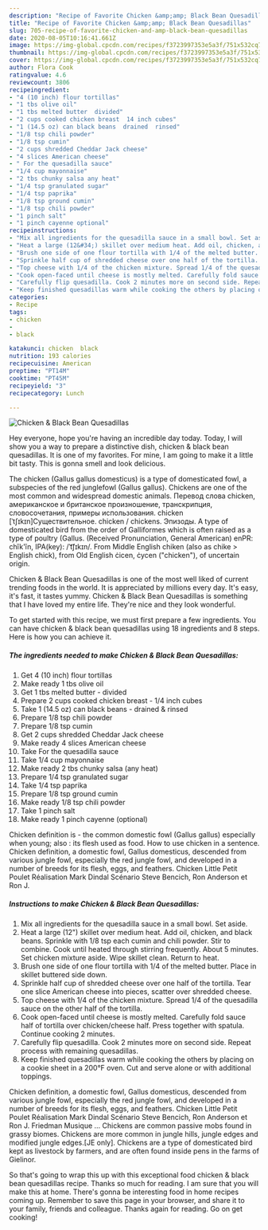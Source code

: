 ```yaml
---
description: "Recipe of Favorite Chicken &amp;amp; Black Bean Quesadillas"
title: "Recipe of Favorite Chicken &amp;amp; Black Bean Quesadillas"
slug: 705-recipe-of-favorite-chicken-and-amp-black-bean-quesadillas
date: 2020-08-05T10:16:41.661Z
image: https://img-global.cpcdn.com/recipes/f3723997353e5a3f/751x532cq70/chicken-black-bean-quesadillas-recipe-main-photo.jpg
thumbnail: https://img-global.cpcdn.com/recipes/f3723997353e5a3f/751x532cq70/chicken-black-bean-quesadillas-recipe-main-photo.jpg
cover: https://img-global.cpcdn.com/recipes/f3723997353e5a3f/751x532cq70/chicken-black-bean-quesadillas-recipe-main-photo.jpg
author: Flora Cook
ratingvalue: 4.6
reviewcount: 3806
recipeingredient:
- "4 (10 inch) flour tortillas"
- "1 tbs olive oil"
- "1 tbs melted butter  divided"
- "2 cups cooked chicken breast  14 inch cubes"
- "1 (14.5 oz) can black beans  drained  rinsed"
- "1/8 tsp chili powder"
- "1/8 tsp cumin"
- "2 cups shredded Cheddar Jack cheese"
- "4 slices American cheese"
- " For the quesadilla sauce"
- "1/4 cup mayonnaise"
- "2 tbs chunky salsa any heat"
- "1/4 tsp granulated sugar"
- "1/4 tsp paprika"
- "1/8 tsp ground cumin"
- "1/8 tsp chili powder"
- "1 pinch salt"
- "1 pinch cayenne optional"
recipeinstructions:
- "Mix all ingredients for the quesadilla sauce in a small bowl. Set aside."
- "Heat a large (12&#34;) skillet over medium heat. Add oil, chicken, and black beans. Sprinkle with 1/8 tsp each cumin and chili powder. Stir to combine. Cook until heated through stirring frequently. About 5 minutes. Set chicken mixture aside. Wipe skillet clean. Return to heat."
- "Brush one side of one flour tortilla with 1/4 of the melted butter. Place in skillet buttered side down."
- "Sprinkle half cup of shredded cheese over one half of the tortilla. Tear one slice American cheese into pieces, scatter over shredded cheese."
- "Top cheese with 1/4 of the chicken mixture. Spread 1/4 of the quesadilla sauce on the other half of the tortilla."
- "Cook open-faced until cheese is mostly melted. Carefully fold sauce half of tortilla over chicken/cheese half. Press together with spatula. Continue cooking 2 minutes."
- "Carefully flip quesadilla. Cook 2 minutes more on second side. Repeat process with remaining quesadillas."
- "Keep finished quesadillas warm while cooking the others by placing on a cookie sheet in a 200°F oven. Cut and serve alone or with additional toppings."
categories:
- Recipe
tags:
- chicken
- 
- black

katakunci: chicken  black 
nutrition: 193 calories
recipecuisine: American
preptime: "PT14M"
cooktime: "PT45M"
recipeyield: "3"
recipecategory: Lunch

---
```



![Chicken &amp; Black Bean Quesadillas](https://img-global.cpcdn.com/recipes/f3723997353e5a3f/751x532cq70/chicken-black-bean-quesadillas-recipe-main-photo.jpg)

Hey everyone, hope you're having an incredible day today. Today, I will show you a way to prepare a distinctive dish, chicken &amp; black bean quesadillas. It is one of my favorites. For mine, I am going to make it a little bit tasty. This is gonna smell and look delicious.

The chicken (Gallus gallus domesticus) is a type of domesticated fowl, a subspecies of the red junglefowl (Gallus gallus). Chickens are one of the most common and widespread domestic animals. Перевод слова chicken, американское и британское произношение, транскрипция, словосочетания, примеры использования. chicken [ˈtʃɪkɪn]Существительное. chicken / chickens. Эпизоды. A type of domesticated bird from the order of Galliformes which is often raised as a type of poultry (Gallus. (Received Pronunciation, General American) enPR: chĭk&#39;ĭn, IPA(key): /ˈt͡ʃɪkɪn/. From Middle English chiken (also as chike &gt; English chick), from Old English ċicen, ċycen (&#34;chicken&#34;), of uncertain origin.

Chicken &amp; Black Bean Quesadillas is one of the most well liked of current trending foods in the world. It is appreciated by millions every day. It's easy, it's fast, it tastes yummy. Chicken &amp; Black Bean Quesadillas is something that I have loved my entire life. They're nice and they look wonderful.


To get started with this recipe, we must first prepare a few ingredients. You can have chicken &amp; black bean quesadillas using 18 ingredients and 8 steps. Here is how you can achieve it.

<!--inarticleads1-->

##### The ingredients needed to make Chicken &amp; Black Bean Quesadillas:

1. Get 4 (10 inch) flour tortillas
1. Make ready 1 tbs olive oil
1. Get 1 tbs melted butter - divided
1. Prepare 2 cups cooked chicken breast - 1/4 inch cubes
1. Take 1 (14.5 oz) can black beans - drained &amp; rinsed
1. Prepare 1/8 tsp chili powder
1. Prepare 1/8 tsp cumin
1. Get 2 cups shredded Cheddar Jack cheese
1. Make ready 4 slices American cheese
1. Take  For the quesadilla sauce
1. Take 1/4 cup mayonnaise
1. Make ready 2 tbs chunky salsa (any heat)
1. Prepare 1/4 tsp granulated sugar
1. Take 1/4 tsp paprika
1. Prepare 1/8 tsp ground cumin
1. Make ready 1/8 tsp chili powder
1. Take 1 pinch salt
1. Make ready 1 pinch cayenne (optional)


Chicken definition is - the common domestic fowl (Gallus gallus) especially when young; also : its flesh used as food. How to use chicken in a sentence. Chicken definition, a domestic fowl, Gallus domesticus, descended from various jungle fowl, especially the red jungle fowl, and developed in a number of breeds for its flesh, eggs, and feathers. Chicken Little Petit Poulet Réalisation Mark Dindal Scénario Steve Bencich, Ron Anderson et Ron J. 

<!--inarticleads2-->

##### Instructions to make Chicken &amp; Black Bean Quesadillas:

1. Mix all ingredients for the quesadilla sauce in a small bowl. Set aside.
1. Heat a large (12&#34;) skillet over medium heat. Add oil, chicken, and black beans. Sprinkle with 1/8 tsp each cumin and chili powder. Stir to combine. Cook until heated through stirring frequently. About 5 minutes. Set chicken mixture aside. Wipe skillet clean. Return to heat.
1. Brush one side of one flour tortilla with 1/4 of the melted butter. Place in skillet buttered side down.
1. Sprinkle half cup of shredded cheese over one half of the tortilla. Tear one slice American cheese into pieces, scatter over shredded cheese.
1. Top cheese with 1/4 of the chicken mixture. Spread 1/4 of the quesadilla sauce on the other half of the tortilla.
1. Cook open-faced until cheese is mostly melted. Carefully fold sauce half of tortilla over chicken/cheese half. Press together with spatula. Continue cooking 2 minutes.
1. Carefully flip quesadilla. Cook 2 minutes more on second side. Repeat process with remaining quesadillas.
1. Keep finished quesadillas warm while cooking the others by placing on a cookie sheet in a 200°F oven. Cut and serve alone or with additional toppings.


Chicken definition, a domestic fowl, Gallus domesticus, descended from various jungle fowl, especially the red jungle fowl, and developed in a number of breeds for its flesh, eggs, and feathers. Chicken Little Petit Poulet Réalisation Mark Dindal Scénario Steve Bencich, Ron Anderson et Ron J. Friedman Musique … Chickens are common passive mobs found in grassy biomes. Chickens are more common in jungle hills, jungle edges and modified jungle edges.‌[JE only]. Chickens are a type of domesticated bird kept as livestock by farmers, and are often found inside pens in the farms of Gielinor. 

So that's going to wrap this up with this exceptional food chicken &amp; black bean quesadillas recipe. Thanks so much for reading. I am sure that you will make this at home. There's gonna be interesting food in home recipes coming up. Remember to save this page in your browser, and share it to your family, friends and colleague. Thanks again for reading. Go on get cooking!
